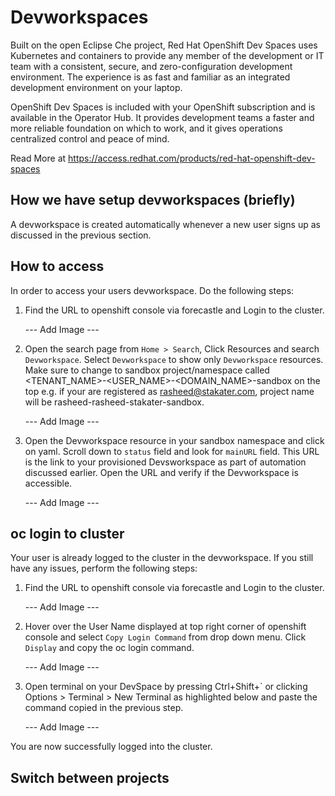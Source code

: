 # Devworkspaces

Built on the open Eclipse Che project, Red Hat OpenShift Dev Spaces uses Kubernetes and containers to provide any member of the development or IT team with a consistent, secure, and zero-configuration development environment. The experience is as fast and familiar as an integrated development environment on your laptop.

OpenShift Dev Spaces is included with your OpenShift subscription and is available in the Operator Hub. It provides development teams a faster and more reliable foundation on which to work, and it gives operations centralized control and peace of mind.

Read More at https://access.redhat.com/products/red-hat-openshift-dev-spaces

## How we have setup devworkspaces (briefly)

A devworkspace is created automatically whenever a new user signs up as discussed in the previous section.

## How to access

In order to access your users devworkspace. Do the following steps:

1. Find the URL to openshift console via forecastle and Login to the cluster.

    --- Add Image ---

3. Open the search page from `Home > Search`, Click Resources and search `Devworkspace`. Select `Devworkspace` to show only `Devworkspace` resources. Make sure to change to sandbox project/namespace called <TENANT_NAME>-<USER_NAME>-<DOMAIN_NAME>-sandbox on the top e.g. if your are registered as rasheed@stakater.com, project name will be rasheed-rasheed-stakater-sandbox.

    --- Add Image ---

4. Open the Devworkspace resource in your sandbox namespace and click on yaml. Scroll down to `status` field and look for `mainURL` field. This URL is the link to your provisioned Devsworkspace as part of automation discussed earlier. Open the URL and verify if the Devworkspace is accessible.

    --- Add Image ---

## oc login to cluster

Your user is already logged to the cluster in the devworkspace. If you still have any issues, perform the following steps:

1. Find the URL to openshift console via forecastle and Login to the cluster.

    --- Add Image ---

2. Hover over the User Name displayed at top right corner of openshift console and select `Copy Login Command` from drop down menu. Click `Display` and copy the oc login command.

    --- Add Image ---

3. Open terminal on your DevSpace by pressing Ctrl+Shift+` or clicking Options > Terminal > New Terminal as highlighted below and paste the command copied in the previous step.

    --- Add Image ---

You are now successfully logged into the cluster.
## Switch between projects

